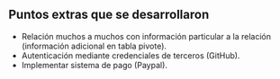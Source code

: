 ## Puntos extras que se desarrollaron

- Relación muchos a muchos con información particular a la relación (información adicional en tabla pivote).
- Autenticación mediante credenciales de terceros (GitHub).
- Implementar sistema de pago (Paypal).
